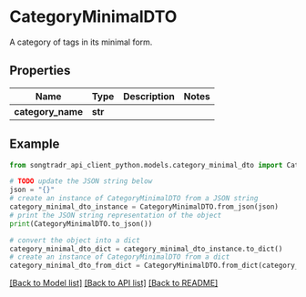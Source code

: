 # CategoryMinimalDTO

A category of tags in its minimal form.

## Properties

Name | Type | Description | Notes
------------ | ------------- | ------------- | -------------
**category_name** | **str** |  | 

## Example

```python
from songtradr_api_client_python.models.category_minimal_dto import CategoryMinimalDTO

# TODO update the JSON string below
json = "{}"
# create an instance of CategoryMinimalDTO from a JSON string
category_minimal_dto_instance = CategoryMinimalDTO.from_json(json)
# print the JSON string representation of the object
print(CategoryMinimalDTO.to_json())

# convert the object into a dict
category_minimal_dto_dict = category_minimal_dto_instance.to_dict()
# create an instance of CategoryMinimalDTO from a dict
category_minimal_dto_from_dict = CategoryMinimalDTO.from_dict(category_minimal_dto_dict)
```
[[Back to Model list]](../README.md#documentation-for-models) [[Back to API list]](../README.md#documentation-for-api-endpoints) [[Back to README]](../README.md)


